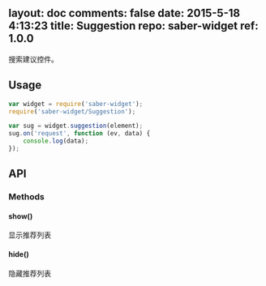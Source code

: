 layout: doc
comments: false
date: 2015-5-18 4:13:23
title: Suggestion
repo: saber-widget
ref: 1.0.0
---

搜索建议控件。

## Usage

```js
var widget = require('saber-widget');
require('saber-widget/Suggestion');

var sug = widget.suggestion(element);
sug.on('request', function (ev, data) {
    console.log(data);
});
```

## API

### Methods

#### show()

显示推荐列表

#### hide()

隐藏推荐列表